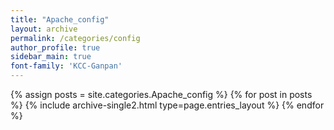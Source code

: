```yaml
---
title: "Apache_config"
layout: archive
permalink: /categories/config
author_profile: true
sidebar_main: true
font-family: 'KCC-Ganpan'
---
```



{% assign posts = site.categories.Apache_config %}
{% for post in posts %} {% include archive-single2.html type=page.entries_layout %} {% endfor %}
